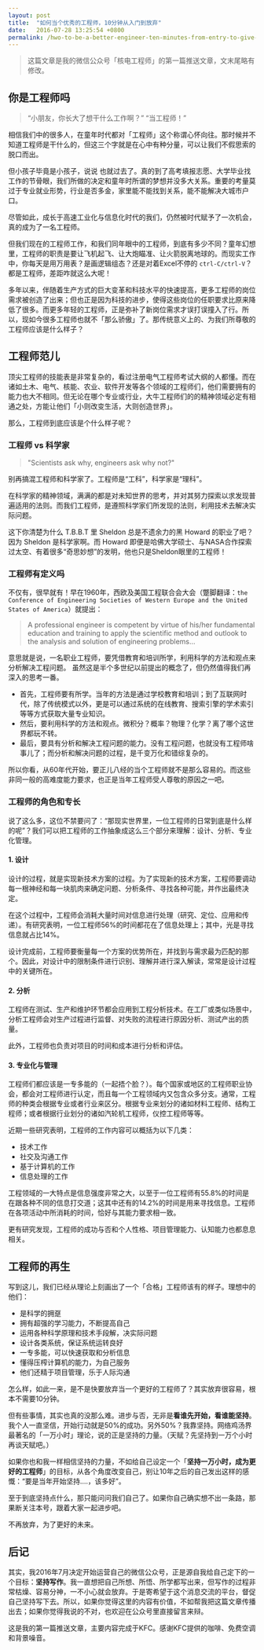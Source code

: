 ```yaml
---
layout: post
title:  "如何当个优秀的工程师，10分钟从入门到放弃"
date:   2016-07-28 13:25:54 +0800
permalink: /hwo-to-be-a-better-engineer-ten-minutes-from-entry-to-give-up/
---
```



> 这篇文章是我的微信公众号「核电工程师」的第一篇推送文章，文末尾略有修改。

## 你是工程师吗

> “小朋友，你长大了想干什么工作啊？”
> “当工程师！”

相信我们中的很多人，在童年时代都对「工程师」这个称谓心怀向往。那时候并不知道工程师是干什么的，但这三个字就是在心中有种分量，可以让我们不假思索的脱口而出。

但小孩子毕竟是小孩子，说说 也就过去了。真的到了高考填报志愿、大学毕业找工作的节骨眼，我们所做的决定和童年时所谓的梦想并没多大关系。重要的考量莫过于专业就业形势，行业是否多金，家里能不能找到关系，能不能解决大城市户口。

尽管如此，成长于高速工业化与信息化时代的我们，仍然被时代赋予了一次机会，真的成为了一名工程师。

但我们现在的工程师工作，和我们同年眼中的工程师，到底有多少不同？童年幻想里，工程师的职责是要让飞机起飞、让大炮瞄准、让火箭脱离地球的。而现实工作中，你每天是用万用表？是画逻辑组态？还是对着Excel不停的 `ctrl-C/ctrl-V`？都是工程师，差距咋就这么大呢！

多年以来，伴随着生产方式的巨大变革和科技水平的快速提高，更多工程师的岗位需求被创造了出来；但也正是因为科技的进步，使得这些岗位的任职要求比原来降低了很多。而更多年轻的工程师，正是弥补了新岗位需求才误打误撞入了行。所以，现如今很多工程师也就不「那么骄傲」了。那传统意义上的、为我们所尊敬的工程师应该是什么样子？

## 工程师范儿
顶尖工程师的技能表是非常复杂的，看过注册电气工程师考试大纲的人都懂。而在诸如土木、电气、核能、农业、软件开发等各个领域的工程师们，他们需要拥有的能力也大不相同。但无论在哪个专业或行业，大牛工程师们的的精神领域必定有相通之处，方能让他们「小则改变生活，大则创造世界」。

那么，工程师到底应该是个什么样子呢？

### 工程师 vs 科学家
>"Scientists ask why, engineers ask why not?"

别再搞混工程师和科学家了。工程师是“工科”，科学家是“理科”。

在科学家的精神领域，满满的都是对未知世界的思考，并对其努力探索以求发现普遍适用的法则。而我们工程师，是遵照科学家们所发现的法则，利用技术去解决实际问题。

这下你清楚为什么 T.B.B.T 里 Sheldon 总是不遗余力的黑 Howard 的职业了吧？因为 Sheldon 是科学家啊。而 Howard 即便是哈佛大学硕士、与NASA合作探索过太空、有着很多“奇思妙想”的发明，他也只是Sheldon眼里的工程师！

### 工程师有定义吗
不仅有，很早就有！早在1960年，西欧及美国工程联合会大会（蹩脚翻译：`the Conference of Engineering Societies of Western Europe and the United States of America`）就提出：

> A professional engineer is competent by virtue of his/her fundamental education and training to apply the scientific method and outlook to the analysis and solution of engineering problems…

意思就是说，一名职业工程师，要凭借教育和培训所学，利用科学的方法和观点来分析解决工程问题。 虽然这是半个多世纪以前提出的概念了，但仍然值得我们再深入的思考一番。

- 首先，工程师要有所学。当年的方法是通过学校教育和培训；到了互联网时代，除了传统模式以外，更是可以通过系统的在线教育、搜索引擎的学术索引等等方式获取大量专业知识。
- 然后，要利用科学的方法和观点。微积分？概率？物理？化学？离了哪个这世界都玩不转。 
- 最后，要具有分析和解决工程问题的能力。没有工程问题，也就没有工程师啥事儿了；而分析和解决问题的过程，是千变万化和错综复杂的。

所以你看，从60年代开始，要正儿八经的当个工程师就不是那么容易的。而这些非同一般的高难度能力要求，也正是当年工程师受人尊敬的原因之一吧。

### 工程师的角色和专长
说了这么多，这位不禁要问了：“那现实世界里，一位工程师的日常到底是什么样的呢”？我们可以把工程师的工作抽象成这么三个部分来理解：设计、分析、专业化管理。

#### 1. 设计
设计的过程，就是实现新技术方案的过程。为了实现新的技术方案，工程师要调动每一根神经和每一块肌肉来确定问题、分析条件、寻找各种可能，并作出最终决定。

在这个过程中，工程师会消耗大量时间对信息进行处理（研究、定位、应用和传递）。有研究表明，一位工程师56%的时间都花在了信息处理上；其中，光是寻找信息就占比14%。

设计完成前，工程师要衡量每一个方案的优势所在，并找到与需求最为匹配的那个。因此，对设计中的限制条件进行识别、理解并进行深入解读，常常是设计过程中的关键所在。

#### 2. 分析
工程师在测试、生产和维护环节都会应用到工程分析技术。在工厂或类似场景中，分析工程师会对生产过程进行监督、对失败的流程进行原因分析、测试产出的质量。

此外，工程师也负责对项目的时间和成本进行分析和评估。

#### 3. 专业化与管理
工程师们都应该是一专多能的（一起捂个脸？）。每个国家或地区的工程师职业协会，都会对工程师进行认定，而且每一个工程领域内又包含众多分支。通常，工程师的种类会根据专业或者行业来区分。根据专业来划分的诸如材料工程师、结构工程师；或者根据行业划分的诸如汽轮机工程师，仪控工程师等等。

近期一些研究表明，工程师的工作内容可以概括为以下几类：

- 技术工作
- 社交及沟通工作
- 基于计算机的工作
- 信息处理的工作

工程领域的一大特点是信息强度非常之大，以至于一位工程师有55.8%的时间是在跟各种不同的信息打交道；这其中还有的14.2%的时间是用来寻找信息。工程师在各项活动中所消耗的时间，恰好与其能力要求相一致。

更有研究发现，工程师的成功与否和个人性格、项目管理能力、认知能力也都息息相关。

## 工程师的再生
写到这儿，我们已经从理论上刻画出了一个「合格」工程师该有的样子。理想中的他们：

- 是科学的拥趸
- 拥有超强的学习能力，不断提高自己
- 运用各种科学原理和技术手段解，决实际问题
- 设计各类系统，保证系统运转良好
- 一专多能，可以快速获取和分析信息
- 懂得压榨计算机的能力，为自己服务
- 他们还精于项目管理，乐于人际沟通

怎么样，如此一来，是不是快要放弃当一个更好的工程师了？其实放弃很容易，根本不需要10分钟。

但有些事情，其实也真的没那么难。进步与否，无非是**看谁先开始，看谁能坚持**。我个人一直坚信，开始行动就是50%的成功。另外50%？我靠坚持。网络鸡汤界最著名的「一万小时」理论，说的正是坚持的力量。（天赋？先坚持到一万个小时再谈天赋吧。）

如果你也和我一样相信坚持的力量，不如给自己设定一个「**坚持一万小时，成为更好的工程师**」的目标，从各个角度改变自己，别让10年之后的自己发出这样的感慨：“要是当年开始坚持....，该多好”。

至于到底坚持点什么，那只能问问我们自己了。如果你自己确实想不出一条路，那果断关注本号，跟着大家一起进步吧。

不再放弃，为了更好的未来。

## 后记
其实，我2016年7月决定开始运营自己的微信公众号，正是源自我给自己定下的一个目标：**坚持写作**。我一直想把自己所想、所悟、所学都写出来，但写作的过程非常枯燥、容易分神，一不小心就会放弃。于是寄希望于这个消息交流的平台，督促自己坚持写下去。所以，如果你觉得这里的内容有价值，不如帮我把这篇文章传播出去；如果你觉得我说的不对，也欢迎在公众号里直接留言来辩。

这是我的第一篇推送文章，主要内容完成于KFC。感谢KFC提供的咖啡、免费空调和背景噪音。
